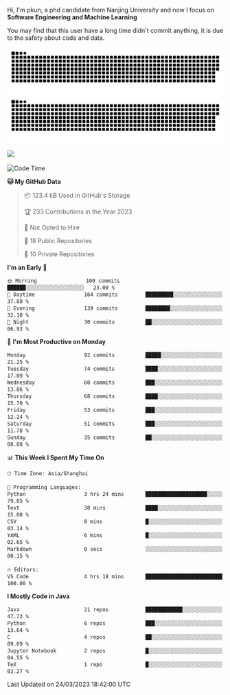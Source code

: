 Hi, I'm pkun, a phd candidate from Nanjing University and now I focus on **Software Engineering and Machine Learning**

You may find that this user have a long time didn't commit anything, it is due to the safety about code and data.

![GitHub Snake Light](https://github.com/pppppkun/pppppkun/blob/output/github-snake.svg#gh-light-mode-only)
![GitHub Snake dark](https://github.com/pppppkun/pppppkun/blob/output/github-snake-dark.svg#gh-dark-mode-only)

![](https://komarev.com/ghpvc/?username=pppppkun)
<!--START_SECTION:waka-->
![Code Time](http://img.shields.io/badge/Code%20Time-1%2C678%20hrs%2042%20mins-blue)

**🐱 My GitHub Data** 

> 📦 123.4 kB Used in GitHub's Storage 
 > 
> 🏆 233 Contributions in the Year 2023
 > 
> 🚫 Not Opted to Hire
 > 
> 📜 18 Public Repositories 
 > 
> 🔑 10 Private Repositories 
 > 
**I'm an Early 🐤** 

```text
🌞 Morning                100 commits         ██████░░░░░░░░░░░░░░░░░░░   23.09 % 
🌆 Daytime                164 commits         █████████░░░░░░░░░░░░░░░░   37.88 % 
🌃 Evening                139 commits         ████████░░░░░░░░░░░░░░░░░   32.10 % 
🌙 Night                  30 commits          ██░░░░░░░░░░░░░░░░░░░░░░░   06.93 % 
```
📅 **I'm Most Productive on Monday** 

```text
Monday                   92 commits          █████░░░░░░░░░░░░░░░░░░░░   21.25 % 
Tuesday                  74 commits          ████░░░░░░░░░░░░░░░░░░░░░   17.09 % 
Wednesday                60 commits          ███░░░░░░░░░░░░░░░░░░░░░░   13.86 % 
Thursday                 68 commits          ████░░░░░░░░░░░░░░░░░░░░░   15.70 % 
Friday                   53 commits          ███░░░░░░░░░░░░░░░░░░░░░░   12.24 % 
Saturday                 51 commits          ███░░░░░░░░░░░░░░░░░░░░░░   11.78 % 
Sunday                   35 commits          ██░░░░░░░░░░░░░░░░░░░░░░░   08.08 % 
```


📊 **This Week I Spent My Time On** 

```text
🕑︎ Time Zone: Asia/Shanghai

💬 Programming Languages: 
Python                   3 hrs 24 mins       ████████████████████░░░░░   79.05 % 
Text                     38 mins             ████░░░░░░░░░░░░░░░░░░░░░   15.00 % 
CSV                      8 mins              █░░░░░░░░░░░░░░░░░░░░░░░░   03.14 % 
YAML                     6 mins              █░░░░░░░░░░░░░░░░░░░░░░░░   02.65 % 
Markdown                 0 secs              ░░░░░░░░░░░░░░░░░░░░░░░░░   00.15 % 

🔥 Editors: 
VS Code                  4 hrs 18 mins       █████████████████████████   100.00 % 
```

**I Mostly Code in Java** 

```text
Java                     21 repos            ████████████░░░░░░░░░░░░░   47.73 % 
Python                   6 repos             ███░░░░░░░░░░░░░░░░░░░░░░   13.64 % 
C                        4 repos             ██░░░░░░░░░░░░░░░░░░░░░░░   09.09 % 
Jupyter Notebook         2 repos             █░░░░░░░░░░░░░░░░░░░░░░░░   04.55 % 
TeX                      1 repo              █░░░░░░░░░░░░░░░░░░░░░░░░   02.27 % 
```




 Last Updated on 24/03/2023 18:42:00 UTC
<!--END_SECTION:waka-->
